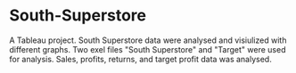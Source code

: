 # South-Superstore
A Tableau project. 
South Superstore data were analysed and visiulized with different graphs. Two exel files "South Superstore" and "Target" were used for analysis. 
Sales, profits, returns, and target profit data was analysed. 
